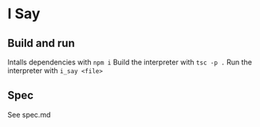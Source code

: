 # I Say
## Build and run
Intalls dependencies with `npm i`
Build the interpreter with `tsc -p .`
Run the interpreter with `i_say <file>`

## Spec
See spec.md